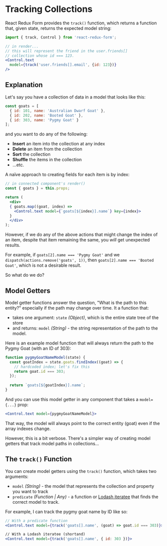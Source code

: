 # Tracking Collections

React Redux Form provides the `track()` function, which returns a function that, given state, returns the expected model string:

```jsx
import { track, Control } from 'react-redux-form';

// in render...
// this will represent the friend in the user.friends[]
// collection whose id === 123.
<Control.text
  model={track('user.friends[].email', {id: 123})}
/>
```

## Explanation

Let's say you have a collection of data in a model that looks like this:

```jsx
const goats = [
  { id: 101, name: 'Australian Dwarf Goat' },
  { id: 202, name: 'Booted Goat' },
  { id: 303, name: 'Pygmy Goat' }
];
```

and you want to do any of the following:
- **Insert** an item into the collection at any index
- **Delete** an item from the collection
- **Sort** the collection
- **Shuffle** the items in the collection
- ...etc.

A naïve approach to creating fields for each item is by index:

```jsx
// in connected component's render()
const { goats } = this.props;

return (
  <div>
  { goats.map((goat, index) =>
    <Control.text model={`goats[${index}].name`} key={index}>
  }
  </div>
);
```

However, if we do any of the above actions that might change the index of an item, despite that item remaining the same, you _will_ get unexpected results.

For example, if `goats[2].name === 'Pygmy Goat'` and we `dispatch(actions.remove('goats', 1))`, then `goats[2].name === 'Booted Goat'`, which is not a desirable result.

So what do we do?

## Model Getters

Model getter functions answer the question, "What is the path to this entity?" especially if the path may change over time. It a function that:

- takes one argument: `state` _(Object)_, which is the entire state tree of the store
- and returns: `model` _(String)_ - the string representation of the path to the model.

Here is an example model function that will always return the path to the Pygmy Goat (with an ID of 303):

```jsx
function pygmyGoatNameModel(state) {
  const goatIndex = state.goats.findIndex((goat) => {
    // hardcoded index; let's fix this
    return goat.id === 303;
  });
  
  return `goats[${goatIndex}].name`;
}
```

And you can use this model getter in any component that takes a `model={...}` prop:

```jsx
<Control.text model={pygmyGoatNameModel}>
```

That way, the model will always point to the correct entity (goat) even if the array indexes change.

However, this is a bit verbose. There's a simpler way of creating model getters that track model paths in collections...

## The `track()` Function

You can create model getters using the `track()` function, which takes two arguments:

- `model` _(String)_ - the model that represents the collection and property you want to track
- `predicate` _(Function | Any)_ - a function or [Lodash iteratee](https://lodash.com/docs#iteratee) that finds the correct model to track.

For example, I can track the pygmy goat name by ID like so:

```jsx
// With a predicate function
<Control.text model={track('goats[].name', (goat) => goat.id === 303)}>

// With a Lodash iteratee (shortand)
<Control.text model={track('goats[].name', { id: 303 })}>
```
